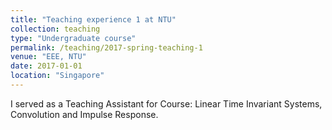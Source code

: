 ```yaml
---
title: "Teaching experience 1 at NTU"
collection: teaching
type: "Undergraduate course"
permalink: /teaching/2017-spring-teaching-1
venue: "EEE, NTU"
date: 2017-01-01
location: "Singapore"
---
```

I served as a Teaching Assistant for Course: Linear Time Invariant Systems, Convolution and Impulse Response.
